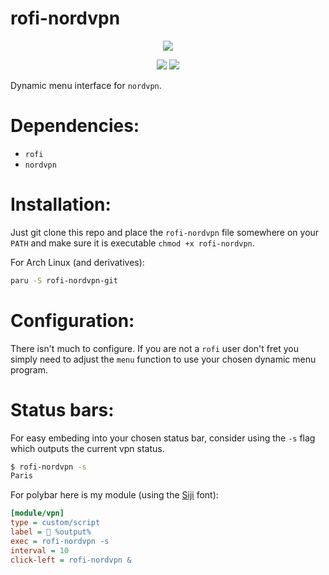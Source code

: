 # rofi-nordvpn
<p align="center">
  <img src="https://i.imgur.com/Y5kDbVf.png">
</p>

<p align="center">
  <a href="./LICENSE.md"><img src="https://img.shields.io/badge/license-MIT-blue.svg"></a>
  <a href="https://aur.archlinux.org/packages/rofi-nordvpn-git/"><img src="https://img.shields.io/aur/version/rofi-nordvpn-git"></a>
</p>

Dynamic menu interface for `nordvpn`.

# Dependencies:

 * `rofi`
 * `nordvpn`

# Installation:

Just git clone this repo and place the `rofi-nordvpn` file somewhere on your `PATH` and make sure it is executable `chmod +x rofi-nordvpn`.

For Arch Linux (and derivatives):
```sh
paru -S rofi-nordvpn-git
```

# Configuration:

There isn't much to configure. If you are not a `rofi` user don't fret you simply need to adjust the `menu` function to use your chosen dynamic menu program.

# Status bars:

For easy embeding into your chosen status bar, consider using the `-s` flag which outputs the current vpn status.

```sh
$ rofi-nordvpn -s
Paris
```

For polybar here is my module (using the [Siji](https://github.com/stark/siji) font):

```ini
[module/vpn]
type = custom/script
label =  %output%
exec = rofi-nordvpn -s
interval = 10
click-left = rofi-nordvpn &
```
